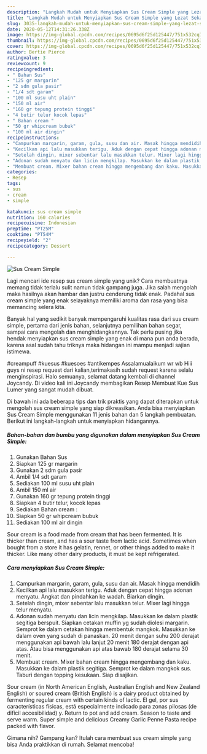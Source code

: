 ```yaml
---
description: "Langkah Mudah untuk Menyiapkan Sus Cream Simple yang Lezat Sekali"
title: "Langkah Mudah untuk Menyiapkan Sus Cream Simple yang Lezat Sekali"
slug: 3035-langkah-mudah-untuk-menyiapkan-sus-cream-simple-yang-lezat-sekali
date: 2020-05-12T14:31:26.338Z
image: https://img-global.cpcdn.com/recipes/0695d6f25d125447/751x532cq70/sus-cream-simple-foto-resep-utama.jpg
thumbnail: https://img-global.cpcdn.com/recipes/0695d6f25d125447/751x532cq70/sus-cream-simple-foto-resep-utama.jpg
cover: https://img-global.cpcdn.com/recipes/0695d6f25d125447/751x532cq70/sus-cream-simple-foto-resep-utama.jpg
author: Bertie Pierce
ratingvalue: 3
reviewcount: 9
recipeingredient:
- " Bahan Sus"
- "125 gr margarin"
- "2 sdm gula pasir"
- "1/4 sdt garam"
- "100 ml susu uht plain"
- "150 ml air"
- "160 gr tepung protein tinggi"
- "4 butir telur kocok lepas"
- " Bahan cream "
- "50 gr whipcream bubuk"
- "100 ml air dingin"
recipeinstructions:
- "Campurkan margarin, garam, gula, susu dan air. Masak hingga mendidih"
- "Kecilkan api lalu masukkan terigu. Aduk dengan cepat hingga adonan menyatu. Angkat dan pindahkan ke wadah. Biarkan dingin."
- "Setelah dingin, mixer sebentar lalu masukkan telur. Mixer lagi hingga telur menyatu."
- "Adonan sudah menyatu dan licin mengkilap. Masukkan ke dalam plastik segitiga berspuit. Siapkan cetakan muffin yg sudah diolesi margarin. Semprot ke dalam cetakan hingga membentuk mangkok. Masukkan ke dalam oven yang sudah di panaskan. 20 menit dengan suhu 200 derajat menggunakan api bawah lalu lanjut 20 menit 180 derajat dengan api atas. Atau bisa menggunakan api atas bawab 180 derajat selama 30 menit."
- "Membuat cream. Mixer bahan cream hingga mengembang dan kaku. Masukkan ke dalam plastik segitiga. Semprot ke dalam mangkok sus. Taburi dengan topping kesukaan. Siap disajikan."
categories:
- Resep
tags:
- sus
- cream
- simple

katakunci: sus cream simple 
nutrition: 160 calories
recipecuisine: Indonesian
preptime: "PT25M"
cooktime: "PT54M"
recipeyield: "2"
recipecategory: Dessert

---
```



![Sus Cream Simple](https://img-global.cpcdn.com/recipes/0695d6f25d125447/751x532cq70/sus-cream-simple-foto-resep-utama.jpg)

Lagi mencari ide resep sus cream simple yang unik? Cara membuatnya memang tidak terlalu sulit namun tidak gampang juga. Jika salah mengolah maka hasilnya akan hambar dan justru cenderung tidak enak. Padahal sus cream simple yang enak selayaknya memiliki aroma dan rasa yang bisa memancing selera kita.

Banyak hal yang sedikit banyak mempengaruhi kualitas rasa dari sus cream simple, pertama dari jenis bahan, selanjutnya pemilihan bahan segar, sampai cara mengolah dan menghidangkannya. Tak perlu pusing jika hendak menyiapkan sus cream simple yang enak di mana pun anda berada, karena asal sudah tahu triknya maka hidangan ini mampu menjadi sajian istimewa.

#creampuff #kuesus #kuesoes #antikempes Assalamualaikum wr wb Hiii guys ni resep request dari kalian,terimakasih sudah request karena selalu menginspirasi. Halo semuanya, selamat datang kembali di channel Joycandy. Di video kali ini Joycandy membagikan Resep Membuat Kue Sus Lumer yang sangat mudah dibuat.


Di bawah ini ada beberapa tips dan trik praktis yang dapat diterapkan untuk mengolah sus cream simple yang siap dikreasikan. Anda bisa menyiapkan Sus Cream Simple menggunakan 11 jenis bahan dan 5 langkah pembuatan. Berikut ini langkah-langkah untuk menyiapkan hidangannya.

<!--inarticleads1-->

##### Bahan-bahan dan bumbu yang digunakan dalam menyiapkan Sus Cream Simple:

1. Gunakan  Bahan Sus
1. Siapkan 125 gr margarin
1. Gunakan 2 sdm gula pasir
1. Ambil 1/4 sdt garam
1. Sediakan 100 ml susu uht plain
1. Ambil 150 ml air
1. Gunakan 160 gr tepung protein tinggi
1. Siapkan 4 butir telur, kocok lepas
1. Sediakan  Bahan cream :
1. Siapkan 50 gr whipcream bubuk
1. Sediakan 100 ml air dingin


Sour cream is a food made from cream that has been fermented. It is thicker than cream, and has a sour taste from lactic acid. Sometimes when bought from a store it has gelatin, rennet, or other things added to make it thicker. Like many other dairy products, it must be kept refrigerated. 

<!--inarticleads2-->

##### Cara menyiapkan Sus Cream Simple:

1. Campurkan margarin, garam, gula, susu dan air. Masak hingga mendidih
1. Kecilkan api lalu masukkan terigu. Aduk dengan cepat hingga adonan menyatu. Angkat dan pindahkan ke wadah. Biarkan dingin.
1. Setelah dingin, mixer sebentar lalu masukkan telur. Mixer lagi hingga telur menyatu.
1. Adonan sudah menyatu dan licin mengkilap. Masukkan ke dalam plastik segitiga berspuit. Siapkan cetakan muffin yg sudah diolesi margarin. Semprot ke dalam cetakan hingga membentuk mangkok. Masukkan ke dalam oven yang sudah di panaskan. 20 menit dengan suhu 200 derajat menggunakan api bawah lalu lanjut 20 menit 180 derajat dengan api atas. Atau bisa menggunakan api atas bawab 180 derajat selama 30 menit.
1. Membuat cream. Mixer bahan cream hingga mengembang dan kaku. Masukkan ke dalam plastik segitiga. Semprot ke dalam mangkok sus. Taburi dengan topping kesukaan. Siap disajikan.


Sour cream (in North American English, Australian English and New Zealand English) or soured cream (British English) is a dairy product obtained by fermenting regular cream with certain kinds of lactic. El gel, por sus características físicas, está especialmente indicado para zonas pilosas (de difícil accesibilidad) y. Return to pot and add cream. Season to taste and serve warm. Super simple and delicious Creamy Garlic Penne Pasta recipe packed with flavor. 

Gimana nih? Gampang kan? Itulah cara membuat sus cream simple yang bisa Anda praktikkan di rumah. Selamat mencoba!
